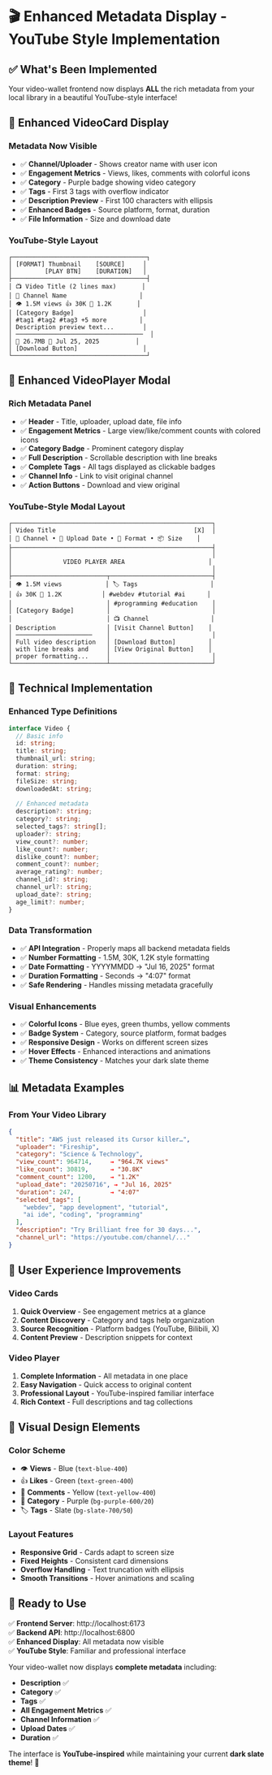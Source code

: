# 🎬 Enhanced Metadata Display - YouTube Style Implementation

## ✅ What's Been Implemented

Your video-wallet frontend now displays **ALL** the rich metadata from your local library in a beautiful YouTube-style interface!

## 🎨 Enhanced VideoCard Display

### **Metadata Now Visible**
- ✅ **Channel/Uploader** - Shows creator name with user icon
- ✅ **Engagement Metrics** - Views, likes, comments with colorful icons
- ✅ **Category** - Purple badge showing video category
- ✅ **Tags** - First 3 tags with overflow indicator
- ✅ **Description Preview** - First 100 characters with ellipsis
- ✅ **Enhanced Badges** - Source platform, format, duration
- ✅ **File Information** - Size and download date

### **YouTube-Style Layout**
```
┌─────────────────────────────────────┐
│ [FORMAT] Thumbnail    [SOURCE]     │
│         [PLAY BTN]    [DURATION]   │
├─────────────────────────────────────┤
│ 📺 Video Title (2 lines max)       │
│ 👤 Channel Name                    │
│ 👁️ 1.5M views 👍 30K 💬 1.2K       │
│ [Category Badge]                   │
│ #tag1 #tag2 #tag3 +5 more         │
│ Description preview text...        │
│ ───────────────────────────────────  │
│ 📁 26.7MB 📅 Jul 25, 2025          │
│ [Download Button]                  │
└─────────────────────────────────────┘
```

## 🎥 Enhanced VideoPlayer Modal

### **Rich Metadata Panel**
- ✅ **Header** - Title, uploader, upload date, file info
- ✅ **Engagement Metrics** - Large view/like/comment counts with colored icons
- ✅ **Category Badge** - Prominent category display
- ✅ **Full Description** - Scrollable description with line breaks
- ✅ **Complete Tags** - All tags displayed as clickable badges
- ✅ **Channel Info** - Link to visit original channel
- ✅ **Action Buttons** - Download and view original

### **YouTube-Style Modal Layout**
```
┌───────────────────────────────────────────────────────┐
│ Video Title                                      [X]  │
│ 👤 Channel • 📅 Upload Date • 📱 Format • 📦 Size    │
├───────────────────────────────────────────────────────┤
│                                                       │
│              VIDEO PLAYER AREA                       │
│                                                       │
├──────────────────────────┬────────────────────────────┤
│ 👁️ 1.5M views            │ 🏷️ Tags                    │
│ 👍 30K 💬 1.2K           │ #webdev #tutorial #ai      │
│                          │ #programming #education    │
│ [Category Badge]         │                            │
│                          │ 📺 Channel                 │
│ Description              │ [Visit Channel Button]    │
│ ─────────────────────    │                            │
│ Full video description   │ [Download Button]         │
│ with line breaks and     │ [View Original Button]    │
│ proper formatting...     │                            │
└──────────────────────────┴────────────────────────────┘
```

## 🔧 Technical Implementation

### **Enhanced Type Definitions**
```typescript
interface Video {
  // Basic info
  id: string;
  title: string;
  thumbnail_url: string;
  duration: string;
  format: string;
  fileSize: string;
  downloadedAt: string;
  
  // Enhanced metadata
  description?: string;
  category?: string;
  selected_tags?: string[];
  uploader?: string;
  view_count?: number;
  like_count?: number;
  dislike_count?: number;
  comment_count?: number;
  average_rating?: number;
  channel_id?: string;
  channel_url?: string;
  upload_date?: string;
  age_limit?: number;
}
```

### **Data Transformation**
- ✅ **API Integration** - Properly maps all backend metadata fields
- ✅ **Number Formatting** - 1.5M, 30K, 1.2K style formatting
- ✅ **Date Formatting** - YYYYMMDD → "Jul 16, 2025" format
- ✅ **Duration Formatting** - Seconds → "4:07" format
- ✅ **Safe Rendering** - Handles missing metadata gracefully

### **Visual Enhancements**
- ✅ **Colorful Icons** - Blue eyes, green thumbs, yellow comments
- ✅ **Badge System** - Category, source platform, format badges
- ✅ **Responsive Design** - Works on different screen sizes
- ✅ **Hover Effects** - Enhanced interactions and animations
- ✅ **Theme Consistency** - Matches your dark slate theme

## 📊 Metadata Examples

### **From Your Video Library**
```json
{
  "title": "AWS just released its Cursor killer…",
  "uploader": "Fireship",
  "category": "Science & Technology",
  "view_count": 964714,     → "964.7K views"
  "like_count": 30819,      → "30.8K"
  "comment_count": 1200,    → "1.2K"
  "upload_date": "20250716", → "Jul 16, 2025"
  "duration": 247,          → "4:07"
  "selected_tags": [
    "webdev", "app development", "tutorial", 
    "ai ide", "coding", "programming"
  ],
  "description": "Try Brilliant free for 30 days...",
  "channel_url": "https://youtube.com/channel/..."
}
```

## 🎯 User Experience Improvements

### **Video Cards**
1. **Quick Overview** - See engagement metrics at a glance
2. **Content Discovery** - Category and tags help organization
3. **Source Recognition** - Platform badges (YouTube, Bilibili, X)
4. **Content Preview** - Description snippets for context

### **Video Player**
1. **Complete Information** - All metadata in one place
2. **Easy Navigation** - Quick access to original content
3. **Professional Layout** - YouTube-inspired familiar interface
4. **Rich Context** - Full descriptions and tag collections

## 🎨 Visual Design Elements

### **Color Scheme**
- 👁️ **Views** - Blue (`text-blue-400`)
- 👍 **Likes** - Green (`text-green-400`) 
- 💬 **Comments** - Yellow (`text-yellow-400`)
- 📂 **Category** - Purple (`bg-purple-600/20`)
- 🏷️ **Tags** - Slate (`bg-slate-700/50`)

### **Layout Features**
- **Responsive Grid** - Cards adapt to screen size
- **Fixed Heights** - Consistent card dimensions
- **Overflow Handling** - Text truncation with ellipsis
- **Smooth Transitions** - Hover animations and scaling

## 🚀 Ready to Use

✅ **Frontend Server**: http://localhost:6173  
✅ **Backend API**: http://localhost:6800  
✅ **Enhanced Display**: All metadata now visible  
✅ **YouTube Style**: Familiar and professional interface  

Your video-wallet now displays **complete metadata** including:
- **Description** ✅
- **Category** ✅  
- **Tags** ✅
- **All Engagement Metrics** ✅
- **Channel Information** ✅
- **Upload Dates** ✅
- **Duration** ✅

The interface is **YouTube-inspired** while maintaining your current **dark slate theme**! 🎉

